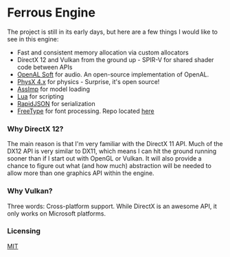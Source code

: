 # Ferrous Engine
The project is still in its early days, but here are a few things I would like to see in this engine:  
 * Fast and consistent memory allocation via custom allocators
 * DirectX 12 and Vulkan from the ground up - SPIR-V for shared shader code between APIs
 * [OpenAL Soft](https://github.com/kcat/openal-soft) for audio. An open-source implementation of OpenAL.  
 * [PhysX 4.x](https://github.com/NVIDIAGameWorks/PhysX) for physics - Surprise, it's open source!
 * [AssImp](http://www.assimp.org/) for model loading
 * [Lua](https://www.lua.org/) for scripting
 * [RapidJSON](http://rapidjson.org/) for serialization
 * [FreeType](https://www.freetype.org/) for font processing. Repo located [here](https://git.savannah.gnu.org/cgit/freetype/)

### Why DirectX 12? 
The main reason is that I'm very familiar with the DirectX 11 API. Much of the DX12 API is very similar to DX11, which means I can hit the ground running sooner than if I start out with OpenGL or Vulkan. It will also provide a chance to figure out what (and how much) abstraction will be needed to allow more than one graphics API within the engine.

### Why Vulkan?
Three words: Cross-platform support. While DirectX is an awesome API, it only works on Microsoft platforms.  

### Licensing
[MIT](https://github.com/Syncaidius/FerrousEngine/blob/master/LICENSE)